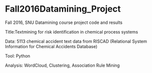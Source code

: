 # Fall2016Datamining_Project
Fall 2016, SNU Datamining course project code and results

Title:Textmining for risk identification in chemical process systems

Data: 5113 chemical accident text data from RISCAD (Relational System Information for Chemical Accidents Database)

Tool: Python

Analysis: WordCloud, Clustering, Association Rule Mining
